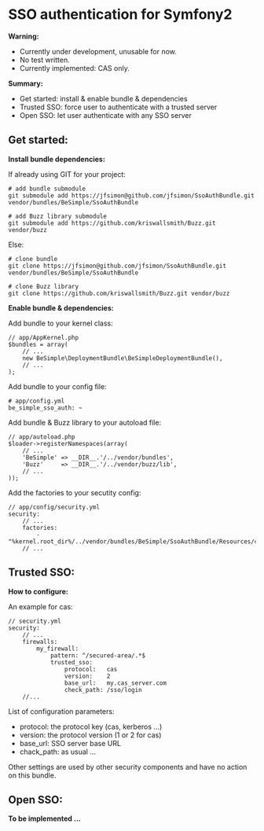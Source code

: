 SSO authentication for Symfony2
===============================


**Warning:**

-   Currently under development, unusable for now.
-   No test written.
-   Currently implemented: CAS only.


**Summary:**

-   Get started: install & enable bundle & dependencies
-   Trusted SSO: force user to authenticate with a trusted server
-   Open SSO: let user authenticate with any SSO server


Get started:
------------


**Install bundle dependencies:**

If already using GIT for your project:

    # add bundle submodule
    git submodule add https://jfsimon@github.com/jfsimon/SsoAuthBundle.git vendor/bundles/BeSimple/SsoAuthBundle

    # add Buzz library submodule
    git submodule add https://github.com/kriswallsmith/Buzz.git vendor/buzz

Else:

    # clone bundle
    git clone https://jfsimon@github.com/jfsimon/SsoAuthBundle.git vendor/bundles/BeSimple/SsoAuthBundle

    # clone Buzz library
    git clone https://github.com/kriswallsmith/Buzz.git vendor/buzz


**Enable bundle & dependencies:**

Add bundle to your kernel class:

    // app/AppKernel.php
    $bundles = array(
        // ...
        new BeSimple\DeploymentBundle\BeSimpleDeploymentBundle(),
        // ...
    );

Add bundle to your config file:

    # app/config.yml
    be_simple_sso_auth: ~

Add bundle & Buzz library to your autoload file:

    // app/autoload.php
    $loader->registerNamespaces(array(
        // ...
        'BeSimple' => __DIR__.'/../vendor/bundles',
        'Buzz'     => __DIR__.'/../vendor/buzz/lib',
        // ...
    ));

Add the factories to your secutity config:

    // app/config/security.yml
    security:
        // ...
        factories:
            - "%kernel.root_dir%/../vendor/bundles/BeSimple/SsoAuthBundle/Resources/config/security_factories.xml"
        // ...



Trusted SSO:
------------


**How to configure:**

An example for cas:

    // security.yml
    security:
        // ...
        firewalls:
            my_firewall:
                pattern: ^/secured-area/.*$
                trusted_sso:
                    protocol:   cas
                    version:    2
                    base_url:   my.cas_server.com
                    check_path: /sso/login
        //...

List of configuration parameters:

-   protocol: the protocol key (cas, kerberos ...)
-   version: the protocol version (1 or 2 for cas)
-   base_url: SSO server base URL
-   chack_path: as usual ...

Other settings are used by other security components and have no action on this bundle.


Open SSO:
---------


**To be implemented ...**